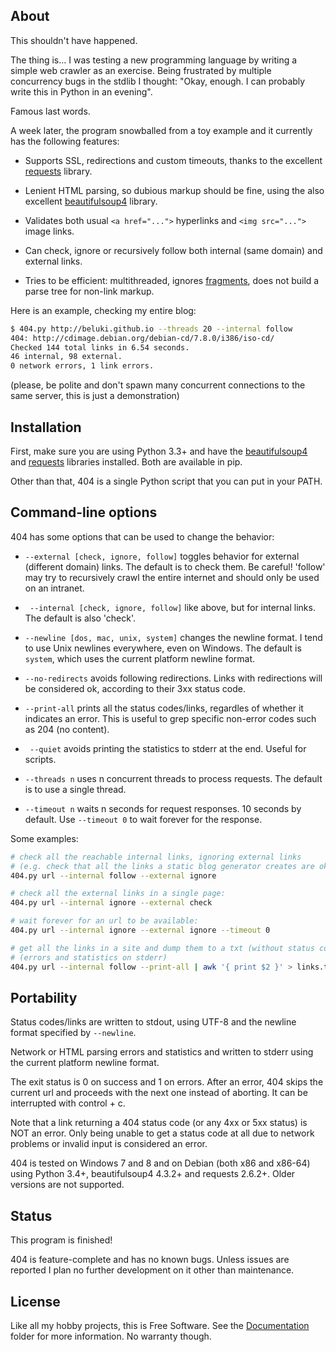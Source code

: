
## About

This shouldn't have happened.

The thing is... I was testing a new programming language by writing
a simple web crawler as an exercise. Being frustrated by multiple concurrency
bugs in the stdlib I thought: "Okay, enough. I can probably write this in
Python in an evening".

Famous last words.

A week later, the program snowballed from a toy example and it currently
has the following features:

* Supports SSL, redirections and custom timeouts, thanks
  to the excellent [requests][] library.

* Lenient HTML parsing, so dubious markup should be fine, using
  the also excellent [beautifulsoup4][] library.

* Validates both usual `<a href="...">` hyperlinks and `<img src="...">`
  image links.

* Can check, ignore or recursively follow both internal (same domain)
  and external links.

* Tries to be efficient: multithreaded, ignores [fragments][], does not build
  a parse tree for non-link markup.

[beautifulsoup4]: http://www.crummy.com/software/BeautifulSoup/
[fragments]: http://en.wikipedia.org/wiki/Fragment_identifier
[requests]: http://docs.python-requests.org/en/latest/

Here is an example, checking my entire blog:

```bash
$ 404.py http://beluki.github.io --threads 20 --internal follow
404: http://cdimage.debian.org/debian-cd/7.8.0/i386/iso-cd/
Checked 144 total links in 6.54 seconds.
46 internal, 98 external.
0 network errors, 1 link errors.
```

(please, be polite and don't spawn many concurrent connections to the
same server, this is just a demonstration)

## Installation

First, make sure you are using Python 3.3+ and have the [beautifulsoup4][]
and [requests][] libraries installed. Both are available in pip.

Other than that, 404 is a single Python script that you can put in your PATH.

## Command-line options

404 has some options that can be used to change the behavior:

*  `--external [check, ignore, follow]` toggles behavior for external (different
   domain) links. The default is to check them. Be careful! 'follow' may try
   to recursively crawl the entire internet and should only be used on an
   intranet.

* ` --internal [check, ignore, follow]` like above, but for internal links.
  The default is also 'check'.

* `--newline [dos, mac, unix, system]` changes the newline format.
  I tend to use Unix newlines everywhere, even on Windows. The default is
  `system`, which uses the current platform newline format.

* `--no-redirects` avoids following redirections. Links with redirections
   will be considered ok, according to their 3xx status code.

* `--print-all` prints all the status codes/links, regardles of whether
  it indicates an error. This is useful to grep specific non-error codes
  such as 204 (no content).

* ` --quiet` avoids printing the statistics to stderr at the end.
  Useful for scripts.

* `--threads n` uses n concurrent threads to process requests.
  The default is to use a single thread.

* `--timeout n` waits n seconds for request responses. 10 seconds by
  default. Use `--timeout 0` to wait forever for the response.

Some examples:

```bash
# check all the reachable internal links, ignoring external links
# (e.g. check that all the links a static blog generator creates are ok)
404.py url --internal follow --external ignore

# check all the external links in a single page:
404.py url --internal ignore --external check

# wait forever for an url to be available:
404.py url --internal ignore --external ignore --timeout 0

# get all the links in a site and dump them to a txt (without status code)
# (errors and statistics on stderr)
404.py url --internal follow --print-all | awk '{ print $2 }' > links.txt
```

## Portability

Status codes/links are written to stdout, using UTF-8 and the newline
format specified by `--newline`.

Network or HTML parsing errors and statistics and written to stderr using
the current platform newline format.

The exit status is 0 on success and 1 on errors. After an error,
404 skips the current url and proceeds with the next one instead of aborting.
It can be interrupted with control + c.

Note that a link returning a 404 status code (or any 4xx or 5xx status) is
NOT an error. Only being unable to get a status code at all due to network
problems or invalid input is considered an error.

404 is tested on Windows 7 and 8 and on Debian (both x86 and x86-64)
using Python 3.4+, beautifulsoup4 4.3.2+ and requests 2.6.2+. Older versions
are not supported.

## Status

This program is finished!

404 is feature-complete and has no known bugs. Unless issues are reported
I plan no further development on it other than maintenance.

## License

Like all my hobby projects, this is Free Software. See the [Documentation][]
folder for more information. No warranty though.

[Documentation]: https://github.com/Beluki/404/tree/master/Documentation


